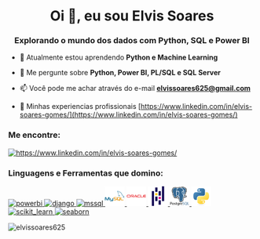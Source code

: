 <h1 align="center">Oi 👋, eu sou Elvis Soares</h1>
<h3 align="center">Explorando o mundo dos dados com Python, SQL e Power BI</h3>

- 🌱 Atualmente estou aprendendo **Python e Machine Learning**

- 💬 Me pergunte sobre **Python, Power BI, PL/SQL e SQL Server**

- 📫 Você pode me achar através do e-mail **elvissoares625@gmail.com**

- 📄 Minhas experiencias profissionais [https://www.linkedin.com/in/elvis-soares-gomes/](https://www.linkedin.com/in/elvis-soares-gomes/)

<h3 align="left">Me encontre:</h3>
<p align="left">
<a href="https://linkedin.com/in/https://www.linkedin.com/in/elvis-soares-gomes/" target="blank"><img align="center" src="https://raw.githubusercontent.com/rahuldkjain/github-profile-readme-generator/master/src/images/icons/Social/linked-in-alt.svg" alt="https://www.linkedin.com/in/elvis-soares-gomes/" height="30" width="40" /></a>
</p>

<h3 align="left">Linguagens e Ferramentas que domino:</h3>
<p align="left"> <a href="https://powerbi.microsoft.com/pt-br/desktop/" target="_blank" rel="noreferrer">  <img src="https://upload.wikimedia.org/wikipedia/commons/c/cf/New_Power_BI_Logo.svg" alt="powerbi" width="40" height="40"/> </a> <a href="https://www.djangoproject.com/" target="_blank" rel="noreferrer"> <img src="https://cdn.worldvectorlogo.com/logos/django.svg" alt="django" width="40" height="40"/> </a> <a href="https://www.microsoft.com/en-us/sql-server" target="_blank" rel="noreferrer"> <img src="https://www.svgrepo.com/show/303229/microsoft-sql-server-logo.svg" alt="mssql" width="40" height="40"/> </a> <a href="https://www.mysql.com/" target="_blank" rel="noreferrer"> <img src="https://raw.githubusercontent.com/devicons/devicon/master/icons/mysql/mysql-original-wordmark.svg" alt="mysql" width="40" height="40"/> </a> <a href="https://www.oracle.com/" target="_blank" rel="noreferrer"> <img src="https://raw.githubusercontent.com/devicons/devicon/master/icons/oracle/oracle-original.svg" alt="oracle" width="40" height="40"/> </a> <a href="https://pandas.pydata.org/" target="_blank" rel="noreferrer"> <img src="https://raw.githubusercontent.com/devicons/devicon/2ae2a900d2f041da66e950e4d48052658d850630/icons/pandas/pandas-original.svg" alt="pandas" width="40" height="40"/> </a> <a href="https://www.postgresql.org" target="_blank" rel="noreferrer"> <img src="https://raw.githubusercontent.com/devicons/devicon/master/icons/postgresql/postgresql-original-wordmark.svg" alt="postgresql" width="40" height="40"/> </a> <a href="https://www.python.org" target="_blank" rel="noreferrer"> <img src="https://raw.githubusercontent.com/devicons/devicon/master/icons/python/python-original.svg" alt="python" width="40" height="40"/> </a> <a href="https://scikit-learn.org/" target="_blank" rel="noreferrer"> <img src="https://upload.wikimedia.org/wikipedia/commons/0/05/Scikit_learn_logo_small.svg" alt="scikit_learn" width="40" height="40"/> </a> <a href="https://seaborn.pydata.org/" target="_blank" rel="noreferrer"> <img src="https://seaborn.pydata.org/_images/logo-mark-lightbg.svg" alt="seaborn" width="40" height="40"/> </a> </p>

<p><img align="center" src="https://github-readme-stats.vercel.app/api/top-langs?username=elvissoares625&show_icons=true&locale=en&layout=compact" alt="elvissoares625" /></p>
